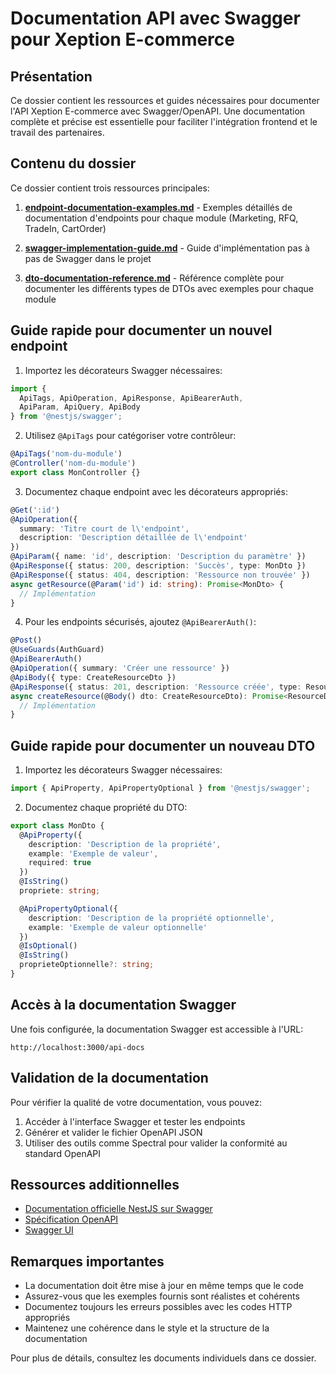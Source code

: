 # Documentation API avec Swagger pour Xeption E-commerce

## Présentation

Ce dossier contient les ressources et guides nécessaires pour documenter l'API Xeption E-commerce avec Swagger/OpenAPI. Une documentation complète et précise est essentielle pour faciliter l'intégration frontend et le travail des partenaires.

## Contenu du dossier

Ce dossier contient trois ressources principales:

1. **[endpoint-documentation-examples.md](./endpoint-documentation-examples.md)** - Exemples détaillés de documentation d'endpoints pour chaque module (Marketing, RFQ, TradeIn, CartOrder)

2. **[swagger-implementation-guide.md](./swagger-implementation-guide.md)** - Guide d'implémentation pas à pas de Swagger dans le projet

3. **[dto-documentation-reference.md](./dto-documentation-reference.md)** - Référence complète pour documenter les différents types de DTOs avec exemples pour chaque module

## Guide rapide pour documenter un nouvel endpoint

1. Importez les décorateurs Swagger nécessaires:
```typescript
import {
  ApiTags, ApiOperation, ApiResponse, ApiBearerAuth,
  ApiParam, ApiQuery, ApiBody
} from '@nestjs/swagger';
```

2. Utilisez `@ApiTags` pour catégoriser votre contrôleur:
```typescript
@ApiTags('nom-du-module')
@Controller('nom-du-module')
export class MonController {}
```

3. Documentez chaque endpoint avec les décorateurs appropriés:
```typescript
@Get(':id')
@ApiOperation({ 
  summary: 'Titre court de l\'endpoint', 
  description: 'Description détaillée de l\'endpoint'
})
@ApiParam({ name: 'id', description: 'Description du paramètre' })
@ApiResponse({ status: 200, description: 'Succès', type: MonDto })
@ApiResponse({ status: 404, description: 'Ressource non trouvée' })
async getResource(@Param('id') id: string): Promise<MonDto> {
  // Implémentation
}
```

4. Pour les endpoints sécurisés, ajoutez `@ApiBearerAuth()`:
```typescript
@Post()
@UseGuards(AuthGuard)
@ApiBearerAuth()
@ApiOperation({ summary: 'Créer une ressource' })
@ApiBody({ type: CreateResourceDto })
@ApiResponse({ status: 201, description: 'Ressource créée', type: ResourceDto })
async createResource(@Body() dto: CreateResourceDto): Promise<ResourceDto> {
  // Implémentation
}
```

## Guide rapide pour documenter un nouveau DTO

1. Importez les décorateurs Swagger nécessaires:
```typescript
import { ApiProperty, ApiPropertyOptional } from '@nestjs/swagger';
```

2. Documentez chaque propriété du DTO:
```typescript
export class MonDto {
  @ApiProperty({
    description: 'Description de la propriété',
    example: 'Exemple de valeur',
    required: true
  })
  @IsString()
  propriete: string;

  @ApiPropertyOptional({
    description: 'Description de la propriété optionnelle',
    example: 'Exemple de valeur optionnelle'
  })
  @IsOptional()
  @IsString()
  proprieteOptionnelle?: string;
}
```

## Accès à la documentation Swagger

Une fois configurée, la documentation Swagger est accessible à l'URL:

```
http://localhost:3000/api-docs
```

## Validation de la documentation

Pour vérifier la qualité de votre documentation, vous pouvez:

1. Accéder à l'interface Swagger et tester les endpoints
2. Générer et valider le fichier OpenAPI JSON
3. Utiliser des outils comme Spectral pour valider la conformité au standard OpenAPI

## Ressources additionnelles

- [Documentation officielle NestJS sur Swagger](https://docs.nestjs.com/openapi/introduction)
- [Spécification OpenAPI](https://spec.openapis.org/oas/latest.html)
- [Swagger UI](https://swagger.io/tools/swagger-ui/)

## Remarques importantes

- La documentation doit être mise à jour en même temps que le code
- Assurez-vous que les exemples fournis sont réalistes et cohérents
- Documentez toujours les erreurs possibles avec les codes HTTP appropriés
- Maintenez une cohérence dans le style et la structure de la documentation

Pour plus de détails, consultez les documents individuels dans ce dossier.